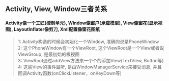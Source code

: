 ## Activity, View, Window三者关系

#### Activity像一个工匠(控制单元), Window像窗户(承载模型), View像窗花(显示视图), LayoutInflater像剪刀, Xml配置像窗花图纸
> 1: Activity构造的时候会初始化一个Window, 准确的说是PhoneWindow <br />
> 2: 这个PhoneWindow有一个ViewRoot, 这个ViewRoot是一个View或者说ViewGroup, 是最初始的根视图 <br />
> 3: ViewRoot通过addView方法来一个个的添加View(TextView, Button等) <br />
> 4: 这些View的事件监听, 是由WindowManagerService来接受消息, 并且回调Activity函数(onClickListener，onKeyDown等)
